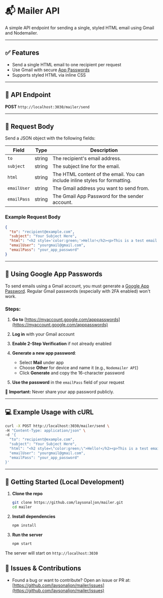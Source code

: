# 📬 Mailer API

A simple API endpoint for sending a single, styled HTML email using Gmail and Nodemailer.

---

## ✅ Features

* Send a single HTML email to one recipient per request
* Use Gmail with secure [App Passwords](https://myaccount.google.com/apppasswords)
* Supports styled HTML via inline CSS

---

## 🔗 API Endpoint

**POST** `http://localhost:3030/mailer/send`

---

## 📝 Request Body

Send a JSON object with the following fields:

| Field       | Type   | Description                                                                  |
| ----------- | ------ | ---------------------------------------------------------------------------- |
| `to`        | string | The recipient's email address.                                               |
| `subject`   | string | The subject line for the email.                                              |
| `html`      | string | The HTML content of the email. You can include inline styles for formatting. |
| `emailUser` | string | The Gmail address you want to send from.                                     |
| `emailPass` | string | The Gmail App Password for the sender account.                               |

### Example Request Body

```json
{
  "to": "recipient@example.com",
  "subject": "Your Subject Here",
  "html": "<h2 style='color:green;'>Hello!</h2><p>This is a test email.</p>",
  "emailUser": "yourgmail@gmail.com",
  "emailPass": "your_app_password"
}
```

---

## 🔐 Using Google App Passwords

To send emails using a Gmail account, you must generate a [Google App Password](https://myaccount.google.com/apppasswords). Regular Gmail passwords (especially with 2FA enabled) won't work.

### Steps:

1. **Go to** [https://myaccount.google.com/apppasswords](https://myaccount.google.com/apppasswords)
2. **Log in** with your Gmail account
3. **Enable 2-Step Verification** if not already enabled
4. **Generate a new app password**:

   * Select **Mail** under app
   * Choose **Other** for device and name it (e.g., `Nodemailer API`)
   * Click **Generate** and copy the 16-character password
5. **Use the password** in the `emailPass` field of your request

🚨 **Important:** Never share your app password publicly.

---

## 💻 Example Usage with cURL

```bash
curl -X POST http://localhost:3030/mailer/send \
-H "Content-Type: application/json" \
-d '{
  "to": "recipient@example.com",
  "subject": "Your Subject Here",
  "html": "<h2 style=\"color:green;\">Hello!</h2><p>This is a test email.</p>",
  "emailUser": "yourgmail@gmail.com",
  "emailPass": "your_app_password"
}'
```

---

## 🚀 Getting Started (Local Development)

1. **Clone the repo**

   ```bash
   git clone https://github.com/laysonaljon/mailer.git
   cd mailer
   ```

2. **Install dependencies**

   ```bash
   npm install
   ```

3. **Run the server**

   ```bash
   npm start
   ```

The server will start on `http://localhost:3030`

## 🐞 Issues & Contributions

* Found a bug or want to contribute? Open an issue or PR at:
  [https://github.com/laysonaljon/mailer/issues](https://github.com/laysonaljon/mailer/issues)
